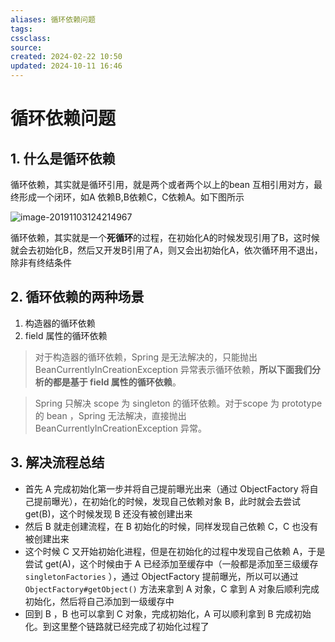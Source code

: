 ```yaml
---
aliases: 循环依赖问题
tags: 
cssclass: 
source: 
created: 2024-02-22 10:50
updated: 2024-10-11 16:46
---
```

# 循环依赖问题

## 1. 什么是循环依赖

循环依赖，其实就是循环引用，就是两个或者两个以上的bean 互相引用对方，最终形成一个闭环，如A 依赖B,B依赖C，C依赖A。如下图所示

![image-20191103124214967](https://cdn.jsdelivr.net/gh/MrJackC/PicGoImages/other/202404231724298.png)

循环依赖，其实就是一个**死循环**的过程，在初始化A的时候发现引用了B，这时候就会去初始化B，然后又开发B引用了A，则又会出初始化A，依次循环用不退出，除非有终结条件

## 2. 循环依赖的两种场景

1. 构造器的循环依赖
2. field 属性的循环依赖

> 对于构造器的循环依赖，Spring 是无法解决的，只能抛出 BeanCurrentlyInCreationException 异常表示循环依赖，**所以下面我们分析的都是基于 field 属性的循环依赖**。

>Spring 只解决 scope 为 singleton 的循环依赖。对于scope 为 prototype 的 bean ，Spring 无法解决，直接抛出 BeanCurrentlyInCreationException 异常。

## 3. 解决流程总结

- 首先 A 完成初始化第一步并将自己提前曝光出来（通过 ObjectFactory 将自己提前曝光），在初始化的时候，发现自己依赖对象 B，此时就会去尝试 get(B)，这个时候发现 B 还没有被创建出来
- 然后 B 就走创建流程，在 B 初始化的时候，同样发现自己依赖 C，C 也没有被创建出来
- 这个时候 C 又开始初始化进程，但是在初始化的过程中发现自己依赖 A，于是尝试 get(A)，这个时候由于 A 已经添加至缓存中（一般都是添加至三级缓存 `singletonFactories` ），通过 ObjectFactory 提前曝光，所以可以通过 `ObjectFactory#getObject()` 方法来拿到 A 对象，C 拿到 A 对象后顺利完成初始化，然后将自己添加到一级缓存中
- 回到 B ，B 也可以拿到 C 对象，完成初始化，A 可以顺利拿到 B 完成初始化。到这里整个链路就已经完成了初始化过程了

